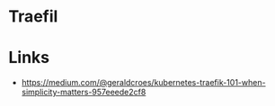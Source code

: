 # Traefil

# Links

- https://medium.com/@geraldcroes/kubernetes-traefik-101-when-simplicity-matters-957eeede2cf8
